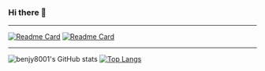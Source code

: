 ### Hi there 👋

---

[![Readme Card](https://github-readme-stats.vercel.app/api/pin/?username=benjy8001&repo=web-cv)](https://github.com/benjy8001/web-cv)
[![Readme Card](https://github-readme-stats.vercel.app/api/pin/?username=benjy8001&repo=php-fpm-opencv)](https://github.com/benjy8001/php-fpm-opencv)

---

![benjy8001's GitHub stats](https://github-readme-stats.vercel.app/api?username=benjy8001&show_icons=true&theme=radical) [![Top Langs](https://github-readme-stats.vercel.app/api/top-langs/?username=benjy8001&layout=compact&show_icons=true&theme=radical)](https://github.com/benjy8001/)





<!--
**benjy8001/benjy8001** is a ✨ _special_ ✨ repository because its `README.md` (this file) appears on your GitHub profile.

Here are some ideas to get you started:

- 🔭 I’m currently working on ...
- 🌱 I’m currently learning ...
- 👯 I’m looking to collaborate on ...
- 🤔 I’m looking for help with ...
- 💬 Ask me about ...
- 📫 How to reach me: ...
- 😄 Pronouns: ...
- ⚡ Fun fact: ...
-->
